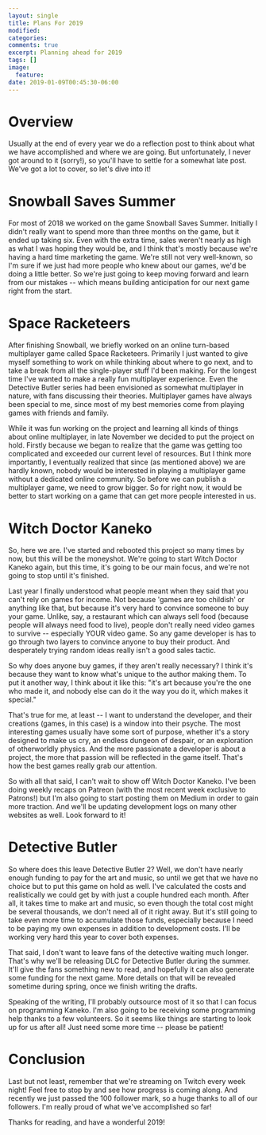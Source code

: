 ```yaml
---
layout: single
title: Plans For 2019
modified:
categories:
comments: true
excerpt: Planning ahead for 2019
tags: []
image:
  feature:
date: 2019-01-09T00:45:30-06:00
---
```


# Overview

Usually at the end of every year we do a reflection post to think about what we have accomplished and where we are going. But unfortunately, I never got around to it (sorry!), so you'll have to settle for a somewhat late post. We've got a lot to cover, so let's dive into it!

# Snowball Saves Summer

For most of 2018 we worked on the game Snowball Saves Summer. Initially I didn't really want to spend more than three months on the game, but it ended up taking six. Even with the extra time, sales weren't nearly as high as what I was hoping they would be, and I think that's mostly because we're having a hard time marketing the game. We're still not very well-known, so I'm sure if we just had more people who knew about our games, we'd be doing a little better. So we're just going to keep moving forward and learn from our mistakes -- which means building anticipation for our next game right from the start.

# Space Racketeers

After finishing Snowball, we briefly worked on an online turn-based multiplayer game called Space Racketeers. Primarily I just wanted to give myself something to work on while thinking about where to go next, and to take a break from all the single-player stuff I'd been making. For the longest time I've wanted to make a really fun multiplayer experience. Even the Detective Butler series had been envisioned as somewhat multiplayer in nature, with fans discussing their theories. Multiplayer games have always been special to me, since most of my best memories come from playing games with friends and family.

While it was fun working on the project and learning all kinds of things about online multiplayer, in late November we decided to put the project on hold. Firstly because we began to realize that the game was getting too complicated and exceeded our current level of resources. But I think more importantly, I eventually realized that since (as mentioned above) we are hardly known, nobody would be interested in playing a multiplayer game without a dedicated online community. So before we can publish a multiplayer game, we need to grow bigger. So for right now, it would be better to start working on a game that can get more people interested in us.

# Witch Doctor Kaneko

So, here we are. I've started and rebooted this project so many times by now, but this will be the moneyshot. We're going to start Witch Doctor Kaneko again, but this time, it's going to be our main focus, and we're not going to stop until it's finished.

Last year I finally understood what people meant when they said that you can't rely on games for income. Not because 'games are too childish' or anything like that, but because it's very hard to convince someone to buy your game. Unlike, say, a restaurant which can always sell food (because people will always need food to live), people don't really need video games to survive -- especially YOUR video game. So any game developer is has to go through two layers to convince anyone to buy their product. And desperately trying random ideas really isn't a good sales tactic.

So why does anyone buy games, if they aren't really necessary? I think it's because they want to know what's unique to the author making them. To put it another way, I think about it like this:  "it's art because you're the one who made it, and nobody else can do it the way you do it, which makes it special."

That's true for me, at least -- I want to understand the developer, and their creations (games, in this case) is a window into their psyche. The most interesting games usually have some sort of purpose, whether it's a story designed to make us cry, an endless dungeon of despair, or an exploration of otherworldly physics. And the more passionate a developer is about a project, the more that passion will be reflected in the game itself. That's how the best games really grab our attention.

So with all that said, I can't wait to show off Witch Doctor Kaneko. I've been doing weekly recaps on Patreon (with the most recent week exclusive to Patrons!) but I'm also going to start posting them on Medium in order to gain more traction. And we'll be updating development logs on many other websites as well. Look forward to it!

# Detective Butler

So where does this leave Detective Butler 2? Well, we don't have nearly enough funding to pay for the art and music, so until we get that we have no choice but to put this game on hold as well. I've calculated the costs and realistically we could get by with just a couple hundred each month. After all, it takes time to make art and music, so even though the total cost might be several thousands, we don't need all of it right away. But it's still going to take even more time to accumulate those funds, especially because I need to be paying my own expenses in addition to development costs. I'll be working very hard this year to cover both expenses.

That said, I don't want to leave fans of the detective waiting much longer. That's why we'll be releasing DLC for Detective Butler during the summer. It'll give the fans something new to read, and hopefully it can also generate some funding for the next game. More details on that will be revealed sometime during spring, once we finish writing the drafts.

Speaking of the writing, I'll probably outsource most of it so that I can focus on programming Kaneko. I'm also going to be receiving some programming help thanks to a few volunteers. So it seems like things are starting to look up for us after all! Just need some more time -- please be patient!

# Conclusion

Last but not least, remember that we're streaming on Twitch every week night! Feel free to stop by and see how progress is coming along. And recently we just passed the 100 follower mark, so a huge thanks to all of our followers. I'm really proud of what we've accomplished so far!

Thanks for reading, and have a wonderful 2019!